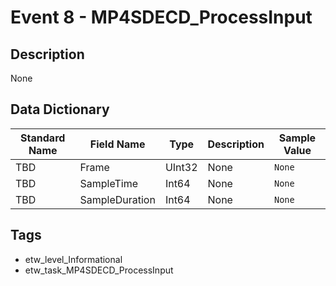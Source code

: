 # Event 8 - MP4SDECD_ProcessInput

## Description
None

## Data Dictionary
|Standard Name|Field Name|Type|Description|Sample Value|
|---|---|---|---|---|
|TBD|Frame|UInt32|None|`None`|
|TBD|SampleTime|Int64|None|`None`|
|TBD|SampleDuration|Int64|None|`None`|

## Tags
* etw_level_Informational
* etw_task_MP4SDECD_ProcessInput